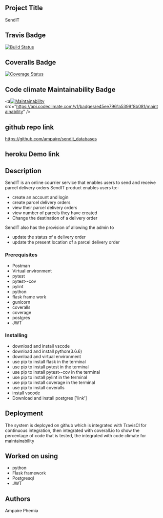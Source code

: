 ## Project Title

SendIT
## Travis Badge
[![Build Status](https://travis-ci.org/ampaire/sendit_databases.svg?branch=feature)](https://travis-ci.org/ampaire/sendit_databases)

## Coveralls Badge
[![Coverage Status](https://coveralls.io/repos/github/ampaire/sendit_databases/badge.svg)](https://coveralls.io/github/ampaire/sendit_databases)
## Code climate Maintainability Badge
<a[![Maintainability](https://api.codeclimate.com/v1/badges/e45ee7961a5399f8b081/maintainability)](https://codeclimate.com/github/ampaire/sendit_api/maintainability)src="https://api.codeclimate.com/v1/badges/e45ee7961a5399f8b081/maintainability" /></a>
## github repo link
https://github.com/ampaire/sendit_databases
## heroku Demo link


## Description
SendIT is an online courrier service that enables users to send and receive parcel delivery orders
SendIT product enables users to:-
*  create an account and login
*  create parcel delivery orders
*  view their parcel delivery orders
*  view number of parcels they have created
*  Change the destination of a delivery order

SendIT also has the provision of allowing the admin to
*  update the status of a delivery order
* update the present location of a parcel delivery order

### Prerequisites
 * Postman
 * Virtual environment
 * pytest
 * pytest--cov
 * pylint
 * python
 * flask frame work
 * gunicorn
 * coveralls
 * coverage
 * postgres
 * JWT

### Installing
* download and install vscode
* download and install python(3.6.6)
* download and virtual environment
* use pip to install flask in the terminal
* use pip to install pytest in the terminal
* use pip to install pytest--cov in the terminal
* use pip to install pylint in the terminal
* use pip to install coverage in the terminal
* use pip to install coveralls
* install vscode
* Download and install postgres ['link']
## Deployment
The system is deployed on github which is integrated with TravisCl for continuous integration, then integrated with coverall.io to show the percentage of code that is tested, the integrated with code climate for maintainability

## Worked on using
* python
* Flask framework
* Postgresql
* JWT

## Authors

Ampaire Phemia
